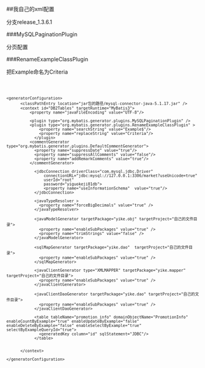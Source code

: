 ##我自己的xml配置

分支release_1.3.6.1

###MySQLPaginationPlugin

分页配置

###RenameExampleClassPlugin

把Example命名为Criteria

<code>

	<generatorConfiguration>
		  <classPathEntry location="jar包的路径/mysql-connector-java-5.1.17.jar" />
		  <context id="DB2Tables" targetRuntime="MyBatis3">
			  <property name="javaFileEncoding" value="UTF-8"/> 

			  <plugin type="org.mybatis.generator.plugins.MySQLPaginationPlugin" />
			  <plugin type="org.mybatis.generator.plugins.RenameExampleClassPlugin" >
			      <property name="searchString" value="Example$"/>
			      <property name="replaceString" value="Criteria"/>
			    </plugin>
			  <commentGenerator type="org.mybatis.generator.plugins.DefaultCommentGenerator">
			    <property name="suppressDate" value="true"/>
			    <property name="suppressAllComments" value="false"/>
			    <property name="addRemarkComments" value="true"/>
			  </commentGenerator>
			
			    <jdbcConnection driverClass="com.mysql.jdbc.Driver"
			        connectionURL="jdbc:mysql://127.0.0.1:3306/market?useUnicode=true"
			        userId="root"
			        password="yiguokeji01db">
			        <property name="useInformationSchema"  value="true"/>
			    </jdbcConnection>
			
			    <javaTypeResolver >
			      <property name="forceBigDecimals" value="true" />
			    </javaTypeResolver>
			
			    <javaModelGenerator targetPackage="yike.obj" targetProject="自己的文件目录">
			      <property name="enableSubPackages" value="true" />
			      <property name="trimStrings" value="false" />
			    </javaModelGenerator>
			
			    <sqlMapGenerator targetPackage="yike.dao"  targetProject="自己的文件目录">
			      <property name="enableSubPackages" value="true" />
			    </sqlMapGenerator>
				
				<javaClientGenerator type="XMLMAPPER" targetPackage="yike.mapper" targetProject="自己的文件目录">  
				  <property name="enableSubPackages" value="true" />
				</javaClientGenerator>  

				<javaClientDaoGenerator targetPackage="yike.dao" targetProject="自己的文件目录">  
				  <property name="enableSubPackages" value="true" />
				</javaClientDaoGenerator> 
				
			    <table tableName="promotion_info" domainObjectName="PromotionInfo" enableCountByExample="true" enableUpdateByExample="false" enableDeleteByExample="false" enableSelectByExample="true" selectByExampleQueryId="true">
			      <generatedKey column="id" sqlStatement="JDBC"/>
			    </table>
		
		   
		  </context>
	  
	</generatorConfiguration>
</code>
